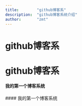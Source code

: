 ```yaml
---
title:        "github博客系"
description:  "github博客系统介绍"
author:       "zmt"
---
```


<h1>github博客系</h1>

# github博客系

<h4>我的第一个博客系统</h4>
#### 我的第一个博客系统